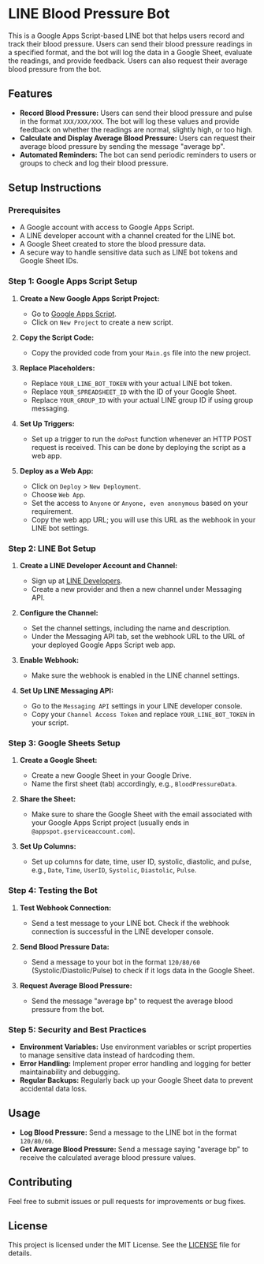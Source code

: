 # LINE Blood Pressure Bot

This is a Google Apps Script-based LINE bot that helps users record and track their blood pressure. Users can send their blood pressure readings in a specified format, and the bot will log the data in a Google Sheet, evaluate the readings, and provide feedback. Users can also request their average blood pressure from the bot.

## Features

- **Record Blood Pressure:** Users can send their blood pressure and pulse in the format `XXX/XXX/XXX`. The bot will log these values and provide feedback on whether the readings are normal, slightly high, or too high.
- **Calculate and Display Average Blood Pressure:** Users can request their average blood pressure by sending the message "average bp".
- **Automated Reminders:** The bot can send periodic reminders to users or groups to check and log their blood pressure.

## Setup Instructions

### Prerequisites

- A Google account with access to Google Apps Script.
- A LINE developer account with a channel created for the LINE bot.
- A Google Sheet created to store the blood pressure data.
- A secure way to handle sensitive data such as LINE bot tokens and Google Sheet IDs.

### Step 1: Google Apps Script Setup

1. **Create a New Google Apps Script Project:**
   - Go to [Google Apps Script](https://script.google.com/).
   - Click on `New Project` to create a new script.

2. **Copy the Script Code:**
   - Copy the provided code from your `Main.gs` file into the new project.

3. **Replace Placeholders:**
   - Replace `YOUR_LINE_BOT_TOKEN` with your actual LINE bot token.
   - Replace `YOUR_SPREADSHEET_ID` with the ID of your Google Sheet.
   - Replace `YOUR_GROUP_ID` with your actual LINE group ID if using group messaging.

4. **Set Up Triggers:**
   - Set up a trigger to run the `doPost` function whenever an HTTP POST request is received. This can be done by deploying the script as a web app.

5. **Deploy as a Web App:**
   - Click on `Deploy` > `New Deployment`.
   - Choose `Web App`.
   - Set the access to `Anyone` or `Anyone, even anonymous` based on your requirement.
   - Copy the web app URL; you will use this URL as the webhook in your LINE bot settings.

### Step 2: LINE Bot Setup

1. **Create a LINE Developer Account and Channel:**
   - Sign up at [LINE Developers](https://developers.line.biz/en/).
   - Create a new provider and then a new channel under Messaging API.

2. **Configure the Channel:**
   - Set the channel settings, including the name and description.
   - Under the Messaging API tab, set the webhook URL to the URL of your deployed Google Apps Script web app.

3. **Enable Webhook:**
   - Make sure the webhook is enabled in the LINE channel settings.

4. **Set Up LINE Messaging API:**
   - Go to the `Messaging API` settings in your LINE developer console.
   - Copy your `Channel Access Token` and replace `YOUR_LINE_BOT_TOKEN` in your script.

### Step 3: Google Sheets Setup

1. **Create a Google Sheet:**
   - Create a new Google Sheet in your Google Drive.
   - Name the first sheet (tab) accordingly, e.g., `BloodPressureData`.

2. **Share the Sheet:**
   - Make sure to share the Google Sheet with the email associated with your Google Apps Script project (usually ends in `@appspot.gserviceaccount.com`).

3. **Set Up Columns:**
   - Set up columns for date, time, user ID, systolic, diastolic, and pulse, e.g., `Date`, `Time`, `UserID`, `Systolic`, `Diastolic`, `Pulse`.

### Step 4: Testing the Bot

1. **Test Webhook Connection:**
   - Send a test message to your LINE bot. Check if the webhook connection is successful in the LINE developer console.

2. **Send Blood Pressure Data:**
   - Send a message to your bot in the format `120/80/60` (Systolic/Diastolic/Pulse) to check if it logs data in the Google Sheet.

3. **Request Average Blood Pressure:**
   - Send the message "average bp" to request the average blood pressure from the bot.

### Step 5: Security and Best Practices

- **Environment Variables:** Use environment variables or script properties to manage sensitive data instead of hardcoding them.
- **Error Handling:** Implement proper error handling and logging for better maintainability and debugging.
- **Regular Backups:** Regularly back up your Google Sheet data to prevent accidental data loss.

## Usage

- **Log Blood Pressure:** Send a message to the LINE bot in the format `120/80/60`.
- **Get Average Blood Pressure:** Send a message saying "average bp" to receive the calculated average blood pressure values.

## Contributing

Feel free to submit issues or pull requests for improvements or bug fixes.

## License

This project is licensed under the MIT License. See the [LICENSE](LICENSE) file for details.

